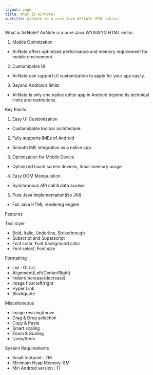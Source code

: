 ```yaml
---
layout: page
title: What is AirNote?
subtitle: AirNote is a pure Java WYSIWYG HTML editor.
---
```


What is AirNote?
AirNote is a pure Java WYSIWYG HTML editor.

1. Mobile Optimization
- AirNote offers optimized performance and memory requirement for mobile environment.
2. Customizable UI
- AirNote can support UI customization to apply for your app easily.
3. Beyond Android’s limits
- AirNote is only one native editor app in Android beyond its technical limits and restrictions.

Key Points

1. Easy UI Customization
- Customizable toolbar architecture.
2. Fully supports IMEs of Android
- Smooth IME integration as a native app.
3. Optimization for Mobile Device
- Optimized touch screen devices, Small memory usage
4. Easy DOM Manipulation
- Synchronous API call & data access.
5. Pure Java Implementation(No JNI)
- Full Java HTML rendering engine
    
Features

Text style
  - Bold, Italic, Underline, Strikethrough
  - Subscript and Superscript 
  - Font color, Font background color
  - Font select, Font size

Formatting
  - List : OL/UL 
  - Alignment(Left/Center/Right) 
  - Indent(increase/decrease) 
  - Image float left/right
  - Hyper Link
  - Blockquote

Miscellaneous
  - Image resizing/move
  - Drag & Drop selection
  - Copy & Paste
  - Smart scaling
  - Zoom & Scaling
  - Undo/Redo

System Requirements
  - Small footprint : 2M
  - Minimum Heap Memory: 8M
  - Min Android version : 11
